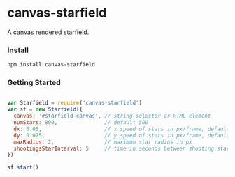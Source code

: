 # canvas-starfield

A canvas rendered starfield.

### Install

```bash
npm install canvas-starfield
```

### Getting Started

```javascript

var Starfield = require('canvas-starfield')
var sf = new Starfield({
  canvas: '#starfield-canvas', // string selector or HTML element
  numStars: 800,               // default 500
  dx: 0.05,                    // x speed of stars in px/frame, default 0.05
  dy: 0.025,                   // y speed of stars in px/frame, default 0.05
  maxRadius: 2,                // maximum star radius in px
  shootingsStarInterval: 5     // time in seconds between shooting stars (omit field to disable shooting stars)
})

sf.start()

```